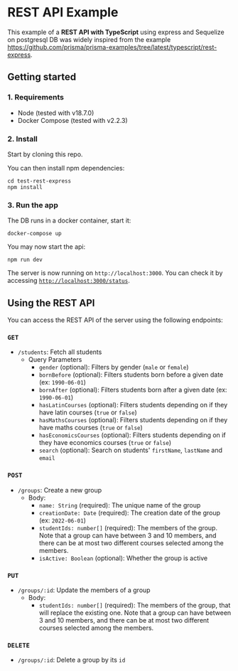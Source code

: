 # REST API Example

This example of a **REST API with TypeScript** using express and Sequelize on postgresql DB was widely inspired from the example https://github.com/prisma/prisma-examples/tree/latest/typescript/rest-express.

## Getting started

### 1. Requirements

- Node (tested with v18.7.0)
- Docker Compose (tested with v2.2.3)

### 2. Install

Start by cloning this repo.

You can then install npm dependencies:

```
cd test-rest-express
npm install
```

### 3. Run the app

The DB runs in a docker container, start it:

```
docker-compose up
```

You may now start the api:

```
npm run dev
```

The server is now running on `http://localhost:3000`. You can check it by accessing [`http://localhost:3000/status`](http://localhost:3000/status).

## Using the REST API

You can access the REST API of the server using the following endpoints:

### `GET`

- `/students`: Fetch all students
  - Query Parameters
    - `gender` (optional): Filters by gender (`male` or `female`)
    - `bornBefore` (optional): Filters students born before a given date (ex: `1990-06-01`)
    - `bornAfter` (optional): Filters students born after a given date (ex: `1990-06-01`)
    - `hasLatinCourses` (optional): Filters students depending on if they have latin courses (`true` or `false`)
    - `hasMathsCourses` (optional): Filters students depending on if they have maths courses (`true` or `false`)
    - `hasEconomicsCourses` (optional): Filters students depending on if they have economics courses (`true` or `false`)
    - `search` (optional): Search on students' `firstName`, `lastName` and `email`

### `POST`

- `/groups`: Create a new group
  - Body:
    - `name: String` (required): The unique name of the group
    - `creationDate: Date` (required): The creation date of the group (ex: `2022-06-01`)
    - `studentIds: number[]` (required): The members of the group. Note that a group can have between 3 and 10 members, and there can be at most two different courses selected among the members.
    - `isActive: Boolean` (optional): Whether the group is active

### `PUT`

- `/groups/:id`: Update the members of a group
  - Body:
    - `studentIds: number[]` (required): The members of the group, that will replace the existing one. Note that a group can have between 3 and 10 members, and there can be at most two different courses selected among the members.

### `DELETE`

- `/groups/:id`: Delete a group by its `id`
